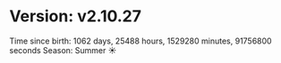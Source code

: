 # Version: v2.10.27
Time since birth: 1062 days, 25488 hours, 1529280 minutes, 91756800 seconds
Season: Summer ☀️
